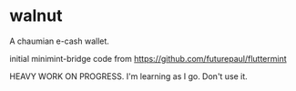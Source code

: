 # walnut

A chaumian e-cash wallet.

initial minimint-bridge code from https://github.com/futurepaul/fluttermint

HEAVY WORK ON PROGRESS. I'm learning as I go. Don't use it.